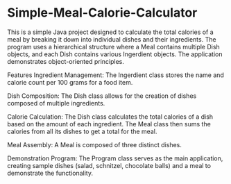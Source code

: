 # Simple-Meal-Calorie-Calculator
This is a simple Java project designed to calculate the total calories of a meal by breaking it down into individual dishes and their ingredients. The program uses a hierarchical structure where a Meal contains multiple Dish objects, and each Dish contains various Ingerdient objects. The application demonstrates object-oriented principles.

Features
Ingredient Management: The Ingerdient class stores the name and calorie count per 100 grams for a food item.

Dish Composition: The Dish class allows for the creation of dishes composed of multiple ingredients.

Calorie Calculation: The Dish class calculates the total calories of a dish based on the amount of each ingredient. The Meal class then sums the calories from all its dishes to get a total for the meal.

Meal Assembly: A Meal is composed of three distinct dishes.

Demonstration Program: The Program class serves as the main application, creating sample dishes (salad, schnitzel, chocolate balls) and a meal to demonstrate the functionality.
